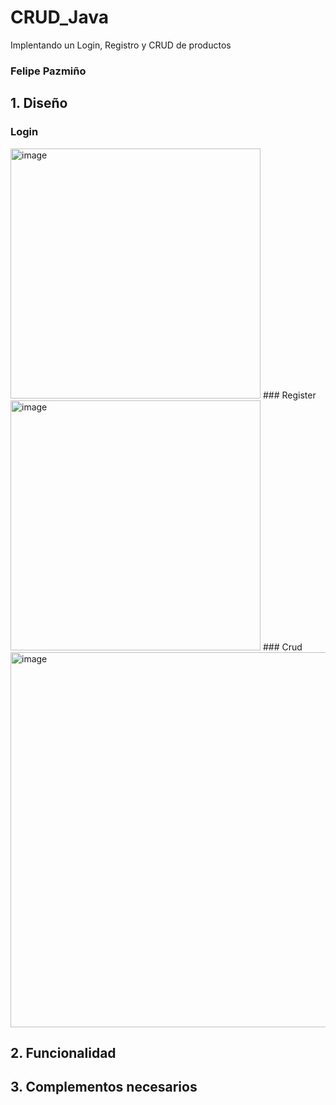 # CRUD_Java
Implentando un Login, Registro y CRUD de productos

### Felipe Pazmiño

## 1. Diseño

 ### Login
 <img width="400" alt="image" src="https://user-images.githubusercontent.com/85601974/184511242-1365abb8-28df-4074-8598-ba47d58e7c64.png">
 ### Register
 <img width="400" alt="image" src="https://user-images.githubusercontent.com/85601974/184511269-de6178af-b48f-49d5-aac5-a5694f842ee4.png">
 ### Crud
 <img width="600" alt="image" src="https://user-images.githubusercontent.com/85601974/184511296-51f18ce7-074d-4f28-bb6a-8f0cb2d42693.png">

## 2. Funcionalidad

## 3. Complementos necesarios
